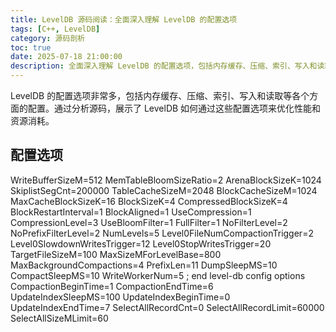 ```yaml
---
title: LevelDB 源码阅读：全面深入理解 LevelDB 的配置选项
tags: [C++, LevelDB]
category: 源码剖析
toc: true
date: 2025-07-18 21:00:00
description: 全面深入理解 LevelDB 的配置选项，包括内存缓存、压缩、索引、写入和读取等各个方面的配置。通过分析源码，展示了 LevelDB 如何通过这些配置选项来优化性能和资源消耗。
---
```


LevelDB 的配置选项非常多，包括内存缓存、压缩、索引、写入和读取等各个方面的配置。通过分析源码，展示了 LevelDB 如何通过这些配置选项来优化性能和资源消耗。

## 配置选项

WriteBufferSizeM=512
MemTableBloomSizeRatio=2
ArenaBlockSizeK=1024
SkiplistSegCnt=200000
TableCacheSizeM=2048
BlockCacheSizeM=1024
MaxCacheBlockSizeK=16
BlockSizeK=4
CompressedBlockSizeK=4
BlockRestartInterval=1
BlockAligned=1
UseCompression=1
CompressionLevel=3
UseBloomFilter=1
FullFilter=1
NoFilterLevel=2
NoPrefixFilterLevel=2
NumLevels=5
Level0FileNumCompactionTrigger=2
Level0SlowdownWritesTrigger=12
Level0StopWritesTrigger=20
TargetFileSizeM=100
MaxSizeMForLevelBase=800
MaxBackgroundCompactions=4
PrefixLen=11
DumpSleepMS=10
CompactSleepMS=10
WriteWorkerNum=5
; end level-db config options
CompactionBeginTime=1
CompactionEndTime=6
UpdateIndexSleepMS=100
UpdateIndexBeginTime=0
UpdateIndexEndTime=7
SelectAllRecordCnt=0
SelectAllRecordLimit=60000
SelectAllSizeMLimit=60